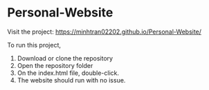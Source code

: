 # Personal-Website

Visit the project: https://minhtran02202.github.io/Personal-Website/

To run this project,

1. Download or clone the repository
2. Open the repository folder
3. On the index.html file, double-click.
4. The website should run with no issue.
